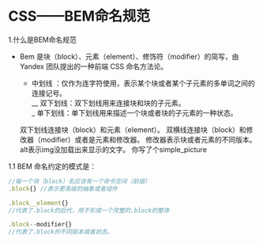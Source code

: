 # CSS——BEM命名规范
 1.什么是BEM命名规范
  * Bem 是块（block）、元素（element）、修饰符（modifier）的简写，由 Yandex 团队提出的一种前端 CSS 命名方法论。  
     - 中划线 ：仅作为连字符使用，表示某个块或者某个子元素的多单词之间的连接记号。  
     __ 双下划线：双下划线用来连接块和块的子元素。  
     _ 单下划线：单下划线用来描述一个块或者块的子元素的一种状态。

     双下划线连接块（block）和元素（element）。
     双横线连接块（block）和修改器（modifier）或者是元素和修改器。
     修改器表示块或者元素的不同版本。
     alt表示img没加载出来显示的文字。
你写了个simple_picture

 1.1 BEM 命名约定的模式是：
 ```javascript
 //每一个块（block）名应该有一个命令空间（前缀）
 .block{} //表示更高级的抽象或者组件

 .block__element{} 
 //代表了.block的后代，用于形成一个完整的.block的整体

 .block--modifier{}
 //代表了.block的不同版本或者状态。

